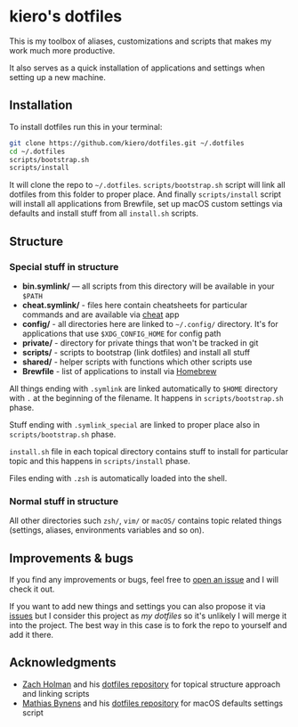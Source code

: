 # kiero's dotfiles

This is my toolbox of aliases, customizations and scripts that makes my work much more productive.

It also serves as a quick installation of applications and settings when setting up a new machine.

## Installation

To install dotfiles run this in your terminal:

```sh
git clone https://github.com/kiero/dotfiles.git ~/.dotfiles
cd ~/.dotfiles
scripts/bootstrap.sh
scripts/install
```

It will clone the repo to `~/.dotfiles`. `scripts/bootstrap.sh` script will link all dotfiles from this folder to proper place. And finally `scripts/install` script will install all applications from Brewfile, set up macOS custom settings via defaults and install stuff from all `install.sh` scripts.

## Structure

### Special stuff in structure

* **bin.symlink/** — all scripts from this directory will be available in your `$PATH`
* **cheat.symlink/** - files here contain cheatsheets for particular commands and are available via [cheat](https://github.com/chrisallenlane/cheat) app
* **config/** - all directories here are linked to `~/.config/` directory. It's for applications that use `$XDG_CONFIG_HOME` for config path
* **private/** - directory for private things that won't be tracked in git
* **scripts/** - scripts to bootstrap (link dotfiles) and install all stuff
* **shared/** - helper scripts with functions which other scripts use
* **Brewfile** - list of applications to install via [Homebrew](https://brew.sh/)

All things ending with `.symlink` are linked automatically to `$HOME` directory with `.` at the beginning of the filename. It happens in `scripts/bootstrap.sh` phase.

Stuff ending with `.symlink_special` are linked to proper place also in `scripts/bootstrap.sh` phase.

`install.sh` file in each topical directory contains stuff to install for particular topic and this happens in `scripts/install` phase.

Files ending with `.zsh` is automatically loaded into the shell.

### Normal stuff in structure

All other directories such `zsh/`, `vim/` or `macOS/` contains topic related things (settings, aliases, environments variables and so on).

## Improvements & bugs

If you find any improvements or bugs, feel free to [open an issue](https://github.com/kiero/dotfiles/issues) and I will check it out.

If you want to add new things and settings you can also propose it via [issues](https://github.com/kiero/dotfiles/issues) but I consider this project as *my dotfiles* so it's unlikely I will merge it into the project. The best way in this case is to fork the repo to yourself and add it there.

## Acknowledgments

* [Zach Holman](https://zachholman.com) and his [dotfiles repository](https://github.com/holman/dotfiles) for topical structure approach and linking scripts
* [Mathias Bynens](https://mathiasbynens.be/) and his [dotfiles repository](https://github.com/mathiasbynens/dotfiles) for macOS defaults settings script